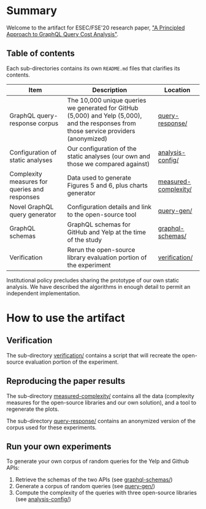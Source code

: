 # Summary

Welcome to the artifact for ESEC/FSE'20 research paper, ["A Principled Approach to GraphQL Query Cost Analysis"](https://github.com/Alan-Cha/fse20/blob/master/submissions/functional/FSE-24/graphql-paper.pdf).

## Table of contents

Each sub-directories contains its own `README.md` files that clarifies its contents.

| Item                                          | Description                                                                                                                             | Location                                     |
| --------------------------------------------- | --------------------------------------------------------------------------------------------------------------------------------------- | -------------------------------------------- |
| GraphQL query-response corpus                 | The 10,000 unique queries we generated for GitHub (5,000) and Yelp (5,000), and the responses from those service providers (anonymized) | [query-response/](query-response/)           |
| Configuration of static analyses              | Our configuration of the static analyses (our own and those we compared against)                                                        | [analysis-config/](analysis-config/)         |
| Complexity measures for queries and responses | Data used to generate Figures 5 and 6, plus charts generator                                                                            | [measured-complexity/](measured-complexity/) |
| Novel GraphQL query generator                 | Configuration details and link to the open-source tool                                                                                  | [query-gen/](query-gen/)                     |
| GraphQL schemas                               | GraphQL schemas for GitHub and Yelp at the time of the study                                                                            | [graphql-schemas/](graphql-schemas/)         |
| Verification                                  | Rerun the open-source library evaluation portion of the experiment                                                                      | [verification/](verification/)               |

Institutional policy precludes sharing the prototype of our own static analysis.
We have described the algorithms in enough detail to permit an independent implementation.

# How to use the artifact

## Verification

The sub-directory [verification/](verification/) contains a script that will recreate the open-source evaluation portion of the experiment.

## Reproducing the paper results

The sub-directory [measured-complexity/](measured-complexity/) contains all the data (complexity measures for the open-source libraries and our own solution), and a tool to regenerate the plots.

The sub-directory [query-response/](query-response/) contains an anonymized version of the corpus used for these experiments.

## Run your own experiments

To generate your own corpus of random queries for the Yelp and Github APIs:

1. Retrieve the schemas of the two APIs (see [graphql-schemas/](graphql-schemas/))
2. Generate a corpus of random queries (see [query-gen/](query-gen/))
3. Compute the complexity of the queries with three open-source libraries (see [analysis-config/](analysis-config/))
